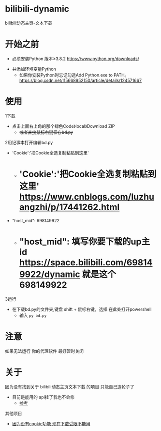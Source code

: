 # bilibili-dynamic
bilibili动态主页-文本下载
# 开始之前
- 必须安装Python 版本≥3.8.2 https://www.python.org/downloads/
* 并添加环境变量Python
  * 如果你安装Python时忘记勾选Add Python.exe to PATH。 https://blog.csdn.net/l15668952150/article/details/124571667

# 使用
1下载
* 点击上面右上角的那个绿色Code》local》Download ZIP
  * ~~或者直接鼠标右键保存bd.py~~
    
2用记事本打开编辑bd.py
* 'Cookie':'把Cookie全选复制粘贴到这里'
  * # 'Cookie':'把Cookie全选复制粘贴到这里'  https://www.cnblogs.com/luzhuangzhi/p/17441262.html
* "host_mid": 698149922
    * # "host_mid": 填写你要下载的up主id  https://space.bilibili.com/698149922/dynamic 就是这个698149922

3运行
 * 在下载bd.py的文件夹,键盘 shift + 鼠标右键，选择 在此处打开powershell
   * 输入 `py bd.py`

# 注意
如果无法运行 你的代理软件 最好暂时关闭

# 关于
因为没有找到关于 bilibili动态主页文本下载 的项目 只能自己造轮子了 
* 目前是能用的 api挂了我也不会修  
  * [参考](https://www.cnblogs.com/qiao39gs/p/18179662)

其他项目  
* [因为没有cookie功能 现在下载受限不能用](https://github.com/Haocen2004/BilibiliGetDynamics)  

  
